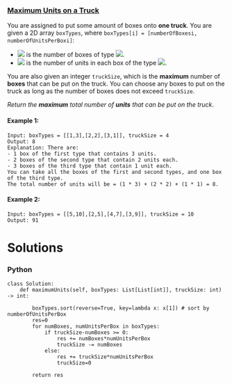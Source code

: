 ### [Maximum Units on a Truck](https://leetcode.com/problems/maximum-units-on-a-truck/) <br>

You are assigned to put some amount of boxes onto **one truck**. You are given a 2D array `boxTypes`, where `boxTypes[i] = [numberOfBoxesi, numberOfUnitsPerBoxi]`:

 - <img src="https://render.githubusercontent.com/render/math?math=numberOfBoxes_i"> is the number of boxes of type <img src="https://render.githubusercontent.com/render/math?math=i">.
 - <img src="https://render.githubusercontent.com/render/math?math=numberOfUnitsPerBox_i"> is the number of units in each box of the type <img src="https://render.githubusercontent.com/render/math?math=i">.


You are also given an integer `truckSize`, which is the **maximum** number of **boxes** that can be put on the truck. You can choose any boxes to put on the truck as long as the number of boxes does not exceed `truckSize`.

*Return the ***maximum*** total number of ***units*** that can be put on the truck*.



#### Example 1:

```
Input: boxTypes = [[1,3],[2,2],[3,1]], truckSize = 4
Output: 8
Explanation: There are:
- 1 box of the first type that contains 3 units.
- 2 boxes of the second type that contain 2 units each.
- 3 boxes of the third type that contain 1 unit each.
You can take all the boxes of the first and second types, and one box of the third type.
The total number of units will be = (1 * 3) + (2 * 2) + (1 * 1) = 8.

```

#### Example 2:

```
Input: boxTypes = [[5,10],[2,5],[4,7],[3,9]], truckSize = 10
Output: 91

```

# Solutions

### Python
```
class Solution:
    def maximumUnits(self, boxTypes: List[List[int]], truckSize: int) -> int:
        
        boxTypes.sort(reverse=True, key=lambda x: x[1]) # sort by numberOfUnitsPerBox
        res=0
        for numBoxes, numUnitsPerBox in boxTypes:
            if truckSize-numBoxes >= 0:
                res += numBoxes*numUnitsPerBox
                truckSize -= numBoxes
            else:
                res += truckSize*numUnitsPerBox
                truckSize=0
        
        return res

```
